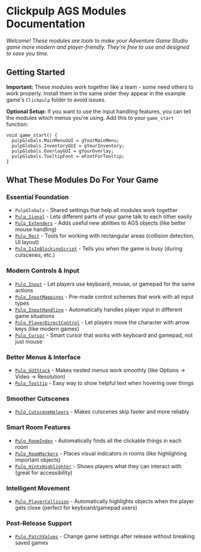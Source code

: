 # Clickpulp AGS Modules Documentation

*Welcome! These modules are tools to make your Adventure Game Studio game more modern and player-friendly. They're free to use and designed to save you time.*

## Getting Started

**Important:** These modules work together like a team - some need others to work properly. Install them in the same order they appear in the example game's `Clickpulp` folder to avoid issues.

**Optional Setup:** If you want to use the input handling features, you can tell the modules which menus you're using. Add this to your `game_start` function:

```agsscript
void game_start() {
  pulpGlobals.MainMenuGUI = gYourMainMenu;
  pulpGlobals.InventoryGUI = gYourInventory;
  pulpGlobals.OverlayGUI = gYourOverlay;
  pulpGlobals.TooltipFont = eFontForTooltip;
}
```

## What These Modules Do For Your Game

### Essential Foundation

* `PulpGlobals` - Shared settings that help all modules work together
* [`Pulp_Signal`](./signal.md) - Lets different parts of your game talk to each other easily
* [`Pulp_Extenders`](./extenders.md) - Adds useful new abilities to AGS objects (like better mouse handling)
* [`Pulp_Rect`](./rect.md) - Tools for working with rectangular areas (collision detection, UI layout)
* [`Pulp_IsInBlockingScript`](./isinblockingscript.md) - Tells you when the game is busy (during cutscenes, etc.)

### Modern Controls & Input

* [`Pulp_Input`](./input.md) - Let players use keyboard, mouse, or gamepad for the same actions
* [`Pulp_InputMappings`](./inputmappings.md) - Pre-made control schemes that work with all input types
* [`Pulp_InputHandling`](./inputhandling.md) - Automatically handles player input in different game situations
* [`Pulp_PlayerDirectControl`](./playerdirectcontrol.md) - Let players move the character with arrow keys (like modern games)
* [`Pulp_Cursor`](./cursor.md) - Smart cursor that works with keyboard and gamepad, not just mouse

### Better Menus & Interface

* [`Pulp_GUIStack`](./guistack.md) - Makes nested menus work smoothly (like Options → Video → Resolution)
* [`Pulp_Tooltip`](./tooltip.md) - Easy way to show helpful text when hovering over things

### Smoother Cutscenes

* [`Pulp_CutsceneHelpers`](./cutscenehelpers.md) - Makes cutscenes skip faster and more reliably

### Smart Room Features

* [`Pulp_RoomIndex`](./roomindex.md) - Automatically finds all the clickable things in each room
* [`Pulp_RoomMarkers`](./roommarkers.md) - Places visual indicators in rooms (like highlighting important objects)
* [`Pulp_HintsHighlighter`](./hintshighlighter.md) - Shows players what they can interact with (great for accessibility)

### Intelligent Movement

* [`Pulp_PlayerCollision`](./playercollision.md) - Automatically highlights objects when the player gets close (perfect for keyboard/gamepad users)

### Post-Release Support

* [`Pulp_PatchValues`](./patchvalues.md) - Change game settings after release without breaking saved games
